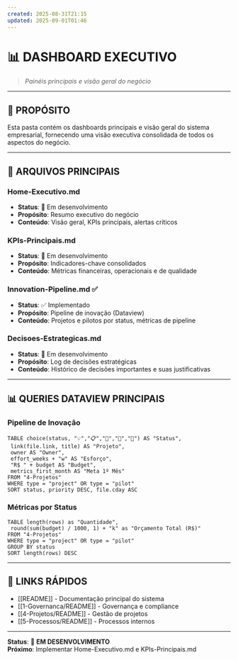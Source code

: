 ```yaml
---
created: 2025-08-31T21:15
updated: 2025-09-01T01:46
---
```

# 📊 DASHBOARD EXECUTIVO

> *Painéis principais e visão geral do negócio*

---

## 🎯 **PROPÓSITO**

Esta pasta contém os dashboards principais e visão geral do sistema empresarial, fornecendo uma visão executiva consolidada de todos os aspectos do negócio.

---

## 📁 **ARQUIVOS PRINCIPAIS**

### **Home-Executivo.md**
- **Status**: 🔄 Em desenvolvimento
- **Propósito**: Resumo executivo do negócio
- **Conteúdo**: Visão geral, KPIs principais, alertas críticos

### **KPIs-Principais.md**
- **Status**: 🔄 Em desenvolvimento
- **Propósito**: Indicadores-chave consolidados
- **Conteúdo**: Métricas financeiras, operacionais e de qualidade

### **Innovation-Pipeline.md** ✅
- **Status**: ✅ Implementado
- **Propósito**: Pipeline de inovação (Dataview)
- **Conteúdo**: Projetos e pilotos por status, métricas de pipeline

### **Decisoes-Estrategicas.md**
- **Status**: 🔄 Em desenvolvimento
- **Propósito**: Log de decisões estratégicas
- **Conteúdo**: Histórico de decisões importantes e suas justificativas

---

## 📊 **QUERIES DATAVIEW PRINCIPAIS**

### **Pipeline de Inovação**
```dataview
TABLE choice(status, "💡","📋","🚧","🧪","🚀") AS "Status",
 link(file.link, title) AS "Projeto",
 owner AS "Owner",
 effort_weeks + "w" AS "Esforço",
 "R$ " + budget AS "Budget",
 metrics_first_month AS "Meta 1º Mês"
FROM "4-Projetos"
WHERE type = "project" OR type = "pilot"
SORT status, priority DESC, file.cday ASC
```

### **Métricas por Status**
```dataview
TABLE length(rows) as "Quantidade",
 round(sum(budget) / 1000, 1) + "k" as "Orçamento Total (R$)"
FROM "4-Projetos"
WHERE type = "project" OR type = "pilot"
GROUP BY status
SORT length(rows) DESC
```

---

## 🔗 **LINKS RÁPIDOS**

- [[README]] - Documentação principal do sistema
- [[1-Governanca/README]] - Governança e compliance
- [[4-Projetos/README]] - Gestão de projetos
- [[5-Processos/README]] - Processos internos

---

**Status**: 🔄 **EM DESENVOLVIMENTO**  
**Próximo**: Implementar Home-Executivo.md e KPIs-Principais.md
